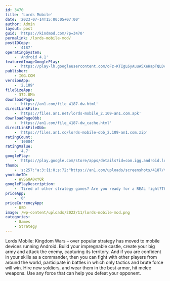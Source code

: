 ```yaml
---
id: 3470
title: 'Lords Mobile'
date: '2023-07-14T15:00:05+07:00'
author: Admin
layout: post
guid: 'https://kindmod.com/?p=3470'
permalink: /lords-mobile-mod/
postIDCopy:
    - '4187'
operatingSystem:
    - 'Android 4.1'
featuredImageGooglePlay:
    - 'https://play-lh.googleusercontent.com/oFz-KTIgL6yAuuA5XeHapTQLDcoBVgA9JXCTiID70rPcJBGAT9DdiqNDjNLxcYaG6W3W'
publisher:
    - IGG.COM
versionApp:
    - '2.109'
fileSizeApp:
    - 372.8Mb
downloadPage:
    - 'https://an1.com/file_4187-dw.html'
directLinkFile:
    - 'https://files.an1.net/lords-mobile_2.109-an1.com.apk'
downloadPageObb:
    - 'https://an1.com/file_4187-dw_cache.html'
directLinkFileObb:
    - 'https://files.an1.co/lords-mobile-obb_2.109-an1.com.zip'
ratingCount:
    - '10004'
ratingValue:
    - '4.7'
googlePlay:
    - 'https://play.google.com/store/apps/details?id=com.igg.android.lordsmobile'
thumb:
    - 's:257:"a:3:{i:0;s:72:"https://an1.com/uploads/screenshots/4187/thumbs/lords-mobile-271134.webp";i:1;s:72:"https://an1.com/uploads/screenshots/4187/thumbs/lords-mobile-925354.webp";i:2;s:71:"https://an1.com/uploads/screenshots/4187/thumbs/lords-mobile-20499.webp";}";'
youtubeID:
    - WvSGOA0xYQk
googlePlayDescription:
    - 'Tired of other strategy games? Are you ready for a REAL fight?The true Emperor has fallen. We need a real hero, a true Lord who can unite the Kingdoms. Recruit heroes from various backgrounds, from dwarves and mermaids to dark elves and steampunk robots, and assemble your army in this magical world! Fight and conquer to establish your empire in one of the strategy games!.▶ ▶  Collect Artifacts! ◀◀.'
priceApp:
    - '0'
priceCurrencyApp:
    - USD
image: /wp-content/uploads/2022/11/lords-mobile-mod.png
categories:
    - Games
    - Strategy
---
```


Lords Mobile: Kingdom Wars – over popular strategy has moved to mobile devices running Android. Build your impregnable castle, create your big army and attack the enemy, capturing its territory. And if you are confident in your skills as a commander, then you can fight with other players from around the world, participate in battles in which only tactics and brute force will win. Hire new soldiers, and wear them in the best armor, hit melee weapons. Use any force that can help you defeat your opponent.